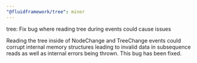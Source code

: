 ```yaml
---
"@fluidframework/tree": minor
---
```


tree: Fix bug where reading tree during events could cause issues

Reading the tree inside of NodeChange and TreeChange events could corrupt internal memory structures leading to invalid data in subsequence reads as well as internal errors being thrown. This bug has been fixed.
